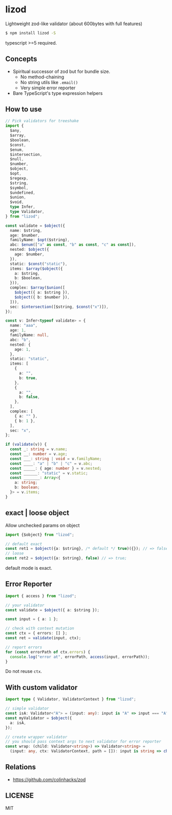 # lizod

Lightweight zod-like validator (about 600bytes with full features)

```bash
$ npm install lizod -S
```

typescript >=5 required.

## Concepts

- Spiritual successor of zod but for bundle size.
  - No method-chaining
  - No string utils like `.email()`
  - Very simple error reporter
- Bare TypeScript's type expression helpers

## How to use

```ts
// Pick validators for treeshake
import {
  $any,
  $array,
  $boolean,
  $const,
  $enum,
  $intersection,
  $null,
  $number,
  $object,
  $opt,
  $regexp,
  $string,
  $symbol,
  $undefined,
  $union,
  $void,
  type Infer,
  type Validator,
} from "lizod";

const validate = $object({
  name: $string,
  age: $number,
  familyName: $opt($string),
  abc: $enum(["a" as const, "b" as const, "c" as const]),
  nested: $object({
    age: $number,
  }),
  static: $const("static"),
  items: $array($object({
    a: $string,
    b: $boolean,
  })),
  complex: $array($union([
    $object({ a: $string }),
    $object({ b: $number }),
  ])),
  sec: $intersection([$string, $const("x")]),
});

const v: Infer<typeof validate> = {
  name: "aaa",
  age: 1,
  familyName: null,
  abc: "b",
  nested: {
    age: 1,
  },
  static: "static",
  items: [
    {
      a: "",
      b: true,
    },
    {
      a: "",
      b: false,
    },
  ],
  complex: [
    { a: "" },
    { b: 1 },
  ],
  sec: "x",
};

if (validate(v)) {
  const _: string = v.name;
  const __: number = v.age;
  const ___: string | void = v.familyName;
  const ____: "a" | "b" | "c" = v.abc;
  const _____: { age: number } = v.nested;
  const ______: "static" = v.static;
  const _______: Array<{
    a: string;
    b: boolean;
  }> = v.items;
}
```

## exact | loose object

Allow unchecked params on object

```ts
import {$object} from "lizod";

// default exact
const ret1 = $object({a: $string}, /* default */ true)({}); // => false
// loose
const ret2 = $object({a: $string}, false) // => true;
```

default mode is exact.

## Error Reporter

```ts
import { access } from "lizod";

// your validator
const validate = $object({ a: $string });

const input = { a: 1 };

// check with context mutation
const ctx = { errors: [] };
const ret = validate(input, ctx);

// report errors
for (const errorPath of ctx.errors) {
  console.log("error at", errorPath, access(input, errorPath));
}
```

Do not reuse `ctx`.

## With custom validator

```ts
import type { Validator, ValidatorContext } from "lizod";

// simple validator
const isA: Validator<"A"> = (input: any): input is "A" => input === "A";
const myValidator = $object({
  a: isA,
});

// create wrapper validator
// you should pass context args to next validator for error reporter
const wrap: (child: Validator<string>) => Validator<string> =
  (input: any, ctx: ValidatorContext, path = []): input is string => child(input, ctx, path);
```

## Relations

- https://github.com/colinhacks/zod

## LICENSE

MIT
